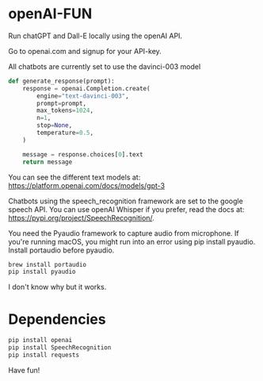 # openAI-FUN

Run chatGPT and Dall-E locally using the openAI API.

Go to openai.com and signup for your API-key. 

All chatbots are currently set to use the davinci-003 model

```python
def generate_response(prompt):
    response = openai.Completion.create(
        engine="text-davinci-003",
        prompt=prompt,
        max_tokens=1024,
        n=1,
        stop=None,
        temperature=0.5,
    )

    message = response.choices[0].text
    return message
```
You can see the different text models at: https://platform.openai.com/docs/models/gpt-3

Chatbots using the speech_recognition framework are set to the google speech API. You can use openAI Whisper if you prefer, read the docs at: https://pypi.org/project/SpeechRecognition/.

You need the Pyaudio framework to capture audio from microphone. If you're running macOS, you might run into an error using pip install pyaudio. Install portaudio before pyaudio. 

```bash
brew install portaudio
pip install pyaudio
```
I don't know why but it works.
# Dependencies
```bash
pip install openai
pip install SpeechRecognition
pip install requests
```

Have fun!

